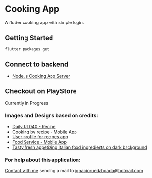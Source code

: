 # Cooking App

A flutter cooking app with simple login.

## Getting Started

```
flutter packages get
```

## Connect to backend

- [Node.js Cooking App Server](https://github.com/Jibaru/cooking-app-backend)

## Checkout on PlayStore

Currently in Progress

### Images and Designs based on credits:
- [Daily UI 040 - Recipe](https://dribbble.com/shots/6663551-Daily-UI-040-Recipe)
- [Cooking by recipe - Mobile App](https://dribbble.com/shots/9881568-Cooking-by-recipe-Mobile-App)
- [User profile for recipes app](https://dribbble.com/shots/9552720-User-profile-for-recipes-app)
- [Food Service - Mobile App](https://dribbble.com/shots/7269289-Food-Service-Mobile-App)
- [Tasty fresh appetizing italian food ingredients on dark background](https://pixelsmoothie.eu/photos/tasty-fresh-appetizing-italian-food-ingredients-on-dark-background-ready-to-cook-home-italian-healthy-food-cooking-concept-toning-free-stock-photo/)


### For help about this application:
[Contact with me](https://github.com/Jibaru) sending a mail to ignacioruedaboada@hotmail.com
